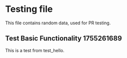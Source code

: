 # Testing file

This file contains random data, used for PR testing.


## Test Basic Functionality 1755261689

This is a test from test_hello.
